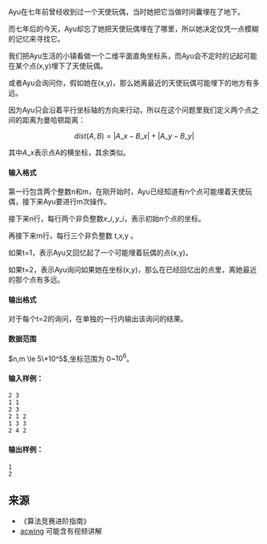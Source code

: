 Ayu在七年前曾经收到过一个天使玩偶，当时她把它当做时间囊埋在了地下。

而七年后的今天，Ayu却忘了她把天使玩偶埋在了哪里，所以她决定仅凭一点模糊的记忆来寻找它。

我们把Ayu生活的小镇看做一个二维平面直角坐标系，而Ayu会不定时的记起可能在某个点(x,y)埋下了天使玩偶。

或者Ayu会询问你，假如她在(x,y)，那么她离最近的天使玩偶可能埋下的地方有多远。

因为Ayu只会沿着平行坐标轴的方向来行动，所以在这个问题里我们定义两个点之间的距离为曼哈顿距离：

$$dist(A,B)=|A\_x-B\_x|+|A\_y-B\_y|$$

其中$A\_x$表示点A的横坐标，其余类似。

#### 输入格式

第一行包含两个整数n和m，在刚开始时，Ayu已经知道有n个点可能埋着天使玩偶，接下来Ayu要进行m次操作。

接下来n行，每行两个非负整数$x\_i,y\_i$，表示初始n个点的坐标。

再接下来m行，每行三个非负整数 t,x,y 。

如果t=1，表示Ayu又回忆起了一个可能埋着玩偶的点(x,y)。

如果t=2，表示Ayu询问如果她在坐标(x,y)，那么在已经回忆出的点里，离她最近的那个点有多远。

#### 输出格式

对于每个t=2的询问，在单独的一行内输出该询问的结果。

#### 数据范围

$n,m \le 5\*10^5$,坐标范围为 $0$~$10^6$。

#### 输入样例：

```
2 3
1 1
2 3
2 1 2
1 3 3
2 4 2
```

#### 输出样例：

```
1
2
```

## 来源 
- 《算法竞赛进阶指南》
- [acwing](https://www.acwing.com/problem/content/256/) 可能含有视频讲解